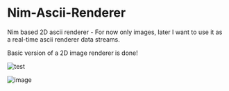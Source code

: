 # Nim-Ascii-Renderer
Nim based 2D ascii renderer - For now only images, later I want to use it as a real-time ascii renderer data streams.

Basic version of a 2D image renderer is done!

![test](https://github.com/user-attachments/assets/a6bde71a-29c9-4510-8528-f206bb891b4a)

![image](https://github.com/user-attachments/assets/8b7132ae-592b-4bf8-9bf4-a6bdf9ae28c5)

